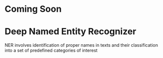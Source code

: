 # Coming Soon

# Deep Named Entity Recognizer

NER involves identification of proper names in texts and their classification into a set of predefined categories of interest